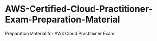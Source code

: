 # AWS-Certified-Cloud-Practitioner-Exam-Preparation-Material
Preparation Material for AWS Cloud Practitioner Exam
